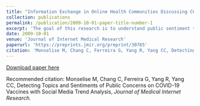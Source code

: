 ```yaml
---
title: "Information Exchange in Online Health Communities Discussing COVID-19"
collection: publications
permalink: /publication/2009-10-01-paper-title-number-1
excerpt: 'The goal of this research is to understand public sentiment towards COVID-19 vaccines by analyzing discussions about the vaccines on social media for a period of sixty days when the vaccines were started in US. Using the combination of topic detection and sentiment analysis, we identify different types of concerns regarding vaccines that are expressed by different groups of the public that appear in social media.'
date: 2009-10-01
venue: 'Journal of Internet Medical Research'
paperurl: 'https://preprints.jmir.org/preprint/30765'
citation: 'Monselise M, Chang C, Ferreira G, Yang R, Yang CC, Detecting Topics and Sentiments of Public Concerns on COVID-19 Vaccines with Social Media Trend Analysis, <i>Journal of Medical Internet Research</i>.'
---
```



[Download paper here](https://preprints.jmir.org/preprint/30765)

Recommended citation:
Monselise M, Chang C, Ferreira G, Yang R, Yang CC, Detecting Topics and Sentiments of Public Concerns on COVID-19 Vaccines with Social Media Trend Analysis, <i>Journal of Medical Internet Research. </i>